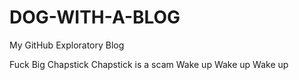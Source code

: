 # DOG-WITH-A-BLOG

My GitHub Exploratory Blog

Fuck Big Chapstick 
Chapstick is a scam
Wake up
Wake up
Wake up
